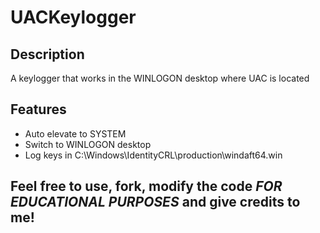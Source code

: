 # UACKeylogger

## Description
A keylogger that works in the WINLOGON desktop where UAC is located

## Features
- Auto elevate to SYSTEM
- Switch to WINLOGON desktop
- Log keys in C:\Windows\IdentityCRL\production\windaft64.win


## Feel free to use, fork, modify the code *FOR EDUCATIONAL PURPOSES* and give credits to me!
